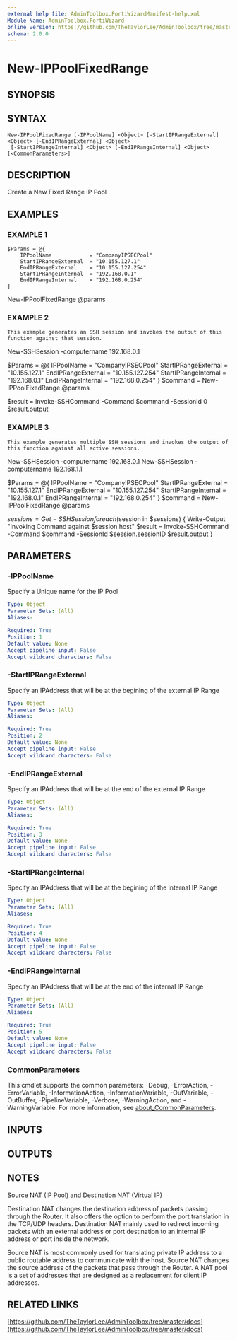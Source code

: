 ```yaml
---
external help file: AdminToolbox.FortiWizardManifest-help.xml
Module Name: AdminToolbox.FortiWizard
online version: https://github.com/TheTaylorLee/AdminToolbox/tree/master/docs
schema: 2.0.0
---
```


# New-IPPoolFixedRange

## SYNOPSIS

## SYNTAX

```
New-IPPoolFixedRange [-IPPoolName] <Object> [-StartIPRangeExternal] <Object> [-EndIPRangeExternal] <Object>
 [-StartIPRangeInternal] <Object> [-EndIPRangeInternal] <Object> [<CommonParameters>]
```

## DESCRIPTION
Create a New Fixed Range IP Pool

## EXAMPLES

### EXAMPLE 1
```
$Params = @{
    IPPoolName            = "CompanyIPSECPool"
    StartIPRangeExternal  = "10.155.127.1"
    EndIPRangeExternal    = "10.155.127.254"
    StartIPRangeInternal  = "192.168.0.1"
    EndIPRangeInternal    = "192.168.0.254"
}
```

New-IPPoolFixedRange @params

### EXAMPLE 2
```
This example generates an SSH session and invokes the output of this function against that session.
```

New-SSHSession -computername 192.168.0.1

$Params = @{
    IPPoolName            = "CompanyIPSECPool"
    StartIPRangeExternal  = "10.155.127.1"
    EndIPRangeExternal    = "10.155.127.254"
    StartIPRangeInternal  = "192.168.0.1"
    EndIPRangeInternal    = "192.168.0.254"
}
$command = New-IPPoolFixedRange @params

$result = Invoke-SSHCommand -Command $command -SessionId 0
$result.output

### EXAMPLE 3
```
This example generates multiple SSH sessions and invokes the output of this function against all active sessions.
```

New-SSHSession -computername 192.168.0.1
New-SSHSession -computername 192.168.1.1

$Params = @{
    IPPoolName            = "CompanyIPSECPool"
    StartIPRangeExternal  = "10.155.127.1"
    EndIPRangeExternal    = "10.155.127.254"
    StartIPRangeInternal  = "192.168.0.1"
    EndIPRangeInternal    = "192.168.0.254"
}
$command = New-IPPoolFixedRange @params

$sessions = Get-SSHSession
foreach ($session in $sessions) {
    Write-Output "Invoking Command against $session.host"
    $result = Invoke-SSHCommand -Command $command -SessionId $session.sessionID
    $result.output
}

## PARAMETERS

### -IPPoolName
Specify a Unique name for the IP Pool

```yaml
Type: Object
Parameter Sets: (All)
Aliases:

Required: True
Position: 1
Default value: None
Accept pipeline input: False
Accept wildcard characters: False
```

### -StartIPRangeExternal
Specify an IPAddress that will be at the begining of the external IP Range

```yaml
Type: Object
Parameter Sets: (All)
Aliases:

Required: True
Position: 2
Default value: None
Accept pipeline input: False
Accept wildcard characters: False
```

### -EndIPRangeExternal
Specify an IPAddress that will be at the end of the external IP Range

```yaml
Type: Object
Parameter Sets: (All)
Aliases:

Required: True
Position: 3
Default value: None
Accept pipeline input: False
Accept wildcard characters: False
```

### -StartIPRangeInternal
Specify an IPAddress that will be at the begining of the internal IP Range

```yaml
Type: Object
Parameter Sets: (All)
Aliases:

Required: True
Position: 4
Default value: None
Accept pipeline input: False
Accept wildcard characters: False
```

### -EndIPRangeInternal
Specify an IPAddress that will be at the end of the internal IP Range

```yaml
Type: Object
Parameter Sets: (All)
Aliases:

Required: True
Position: 5
Default value: None
Accept pipeline input: False
Accept wildcard characters: False
```

### CommonParameters
This cmdlet supports the common parameters: -Debug, -ErrorAction, -ErrorVariable, -InformationAction, -InformationVariable, -OutVariable, -OutBuffer, -PipelineVariable, -Verbose, -WarningAction, and -WarningVariable. For more information, see [about_CommonParameters](http://go.microsoft.com/fwlink/?LinkID=113216).

## INPUTS

## OUTPUTS

## NOTES
Source NAT (IP Pool) and Destination NAT (Virtual IP)

Destination NAT changes the destination address of packets passing through the Router.
It also offers the option to perform the port translation in the TCP/UDP headers.
Destination NAT mainly used to redirect incoming packets with an external address or port destination to an internal IP address or port inside the network.

Source NAT is most commonly used for translating private IP address to a public routable address to communicate with the host.
Source NAT changes the source address of the packets that pass through the Router.
A NAT pool is a set of addresses that are designed as a replacement for client IP addresses.

## RELATED LINKS

[https://github.com/TheTaylorLee/AdminToolbox/tree/master/docs](https://github.com/TheTaylorLee/AdminToolbox/tree/master/docs)

